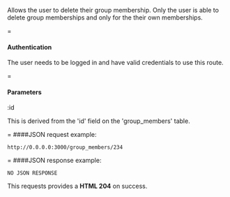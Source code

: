 Allows the user to delete their group membership. Only the user is able to delete group memberships and only for the their own memberships. 

=
#### Authentication

The user needs to be logged in and have valid credentials to use this route.

=
#### Parameters

:id

This is derived from the 'id' field on the 'group_members' table.

=
####JSON request example:

```
http://0.0.0.0:3000/group_members/234
```

=
####JSON response example:

```
NO JSON RESPONSE
```

This requests provides a <strong>HTML 204</strong> on success.